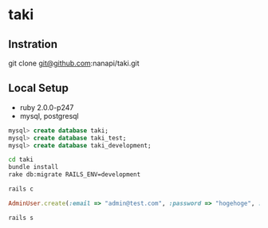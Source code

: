 taki
====


## Instration
git clone git@github.com:nanapi/taki.git

## Local Setup
- ruby 2.0.0-p247
- mysql, postgresql

```sql
mysql> create database taki;
mysql> create database taki_test;
mysql> create database taki_development;
```

```sh
cd taki
bundle install
rake db:migrate RAILS_ENV=development
```

```sh
rails c
```

```ruby
AdminUser.create(:email => "admin@test.com", :password => "hogehoge", :password_confirmation => "hogehoge")
```

```sh
rails s
```
